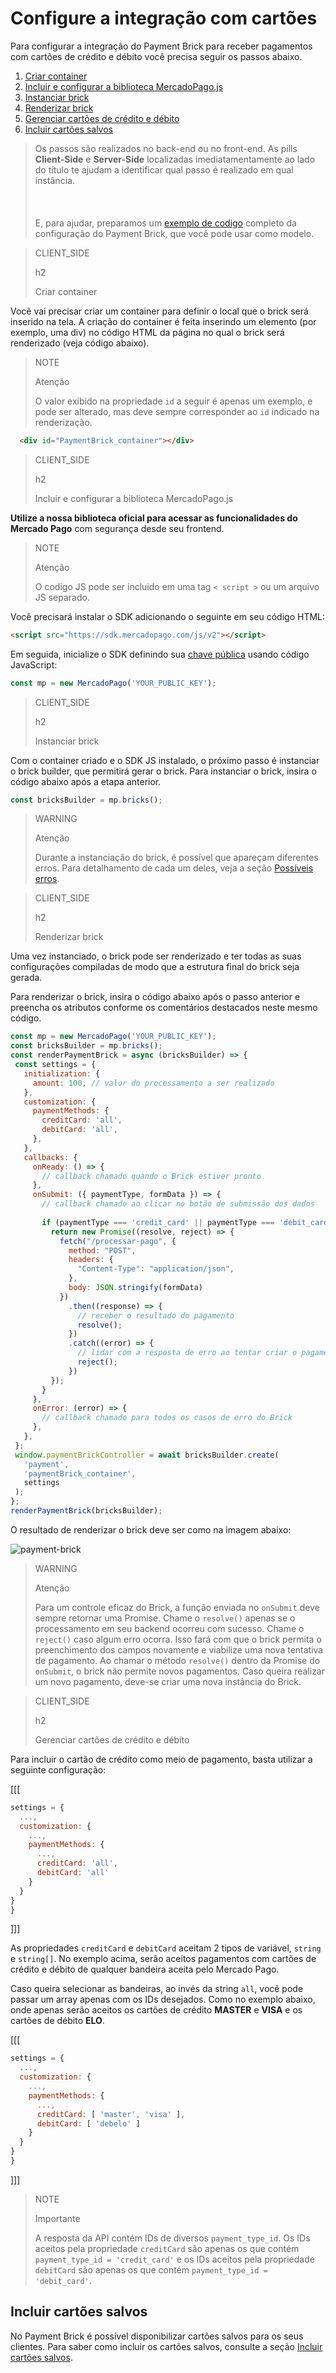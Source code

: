 # Configure a integração com cartões

Para configurar a integração do Payment Brick para receber pagamentos com cartões de crédito e débito você precisa seguir os passos abaixo.

1. [Criar container](#bookmark_criar_container)
2. [Incluir e configurar a biblioteca MercadoPago.js](#bookmark_incluir_e_configurar_a_biblioteca_mercadopago.js)
3. [Instanciar brick](#bookmark_instanciar_brick)
4. [Renderizar brick](#bookmark_renderizar_brick)
5. [Gerenciar cartões de crédito e débito](#bookmark_gerenciar_cartões_de_crédito_e_débito)
6. [Incluir cartões salvos](#bookmark_incluir_cartões_salvos)

> Os passos são realizados no back-end ou no front-end. As pills **Client-Side** e **Server-Side** localizadas imediatamentamente ao lado do título te ajudam a identificar qual passo é realizado em qual instância. <br/></br>
> <br/></br>
> E, para ajudar, preparamos um [exemplo de codigo](/developers/pt/docs/checkout-bricks/payment-brick/code-example-cards) completo da configuração do Payment Brick, que você pode usar como modelo.

> CLIENT_SIDE
>
> h2
>
> Criar container

Você vai precisar criar um container para definir o local que o brick será inserido na tela. A criação do container é feita inserindo um elemento (por exemplo, uma div) no código HTML da página no qual o brick será renderizado (veja código abaixo). 

> NOTE
>
> Atenção
>
> O valor exibido na propriedade `id` a seguir é apenas um exemplo, e pode ser alterado, mas deve sempre corresponder ao `id` indicado na renderização.

```html
  <div id="PaymentBrick_container"></div>
```

> CLIENT_SIDE
>
> h2
>
> Incluir e configurar a biblioteca MercadoPago.js

**Utilize a nossa biblioteca oficial para acessar as funcionalidades do Mercado Pago** com segurança desde seu frontend.

> NOTE
>
> Atenção
>
> O codigo JS pode ser incluido em uma tag `< script >` ou um arquivo JS separado.

Você precisará instalar o SDK adicionando o seguinte em seu código HTML:

```html
<script src="https://sdk.mercadopago.com/js/v2"></script>
```

Em seguida, inicialize o SDK definindo sua [chave pública](/developers/pt/guides/additional-content/credentials/credentials) usando código JavaScript:

```javascript
const mp = new MercadoPago('YOUR_PUBLIC_KEY');
```
> CLIENT_SIDE
>
> h2
>
> Instanciar brick

Com o container criado e o SDK JS instalado, o próximo passo é instanciar o brick builder, que permitirá gerar o brick. Para instanciar o brick, insira o código abaixo após a etapa anterior. 

```javascript
const bricksBuilder = mp.bricks();
```

> WARNING
>
> Atenção
>
> Durante a instanciação do brick, é possível que apareçam diferentes erros. Para detalhamento de cada um deles, veja a seção [Possíveis erros](/developers/pt/docs/checkout-bricks/additional-content/possible-errors).

> CLIENT_SIDE
>
> h2
>
> Renderizar brick

Uma vez instanciado, o brick pode ser renderizado e ter todas as suas configurações compiladas de modo que a estrutura final do brick seja gerada.

Para renderizar o brick, insira o código abaixo após o passo anterior e preencha os atributos conforme os comentários destacados neste mesmo código.

```javascript
const mp = new MercadoPago('YOUR_PUBLIC_KEY');
const bricksBuilder = mp.bricks();
const renderPaymentBrick = async (bricksBuilder) => {
 const settings = {
   initialization: {
     amount: 100, // valor do processamento a ser realizado
   },
   customization: {
     paymentMethods: {
       creditCard: 'all',
       debitCard: 'all',
     },
   },
   callbacks: {
     onReady: () => {
       // callback chamado quando o Brick estiver pronto
     },
     onSubmit: ({ paymentType, formData }) => {
       // callback chamado ao clicar no botão de submissão dos dados
      
       if (paymentType === 'credit_card' || paymentType === 'debit_card') {
         return new Promise((resolve, reject) => {
           fetch("/processar-pago", {
             method: "POST",
             headers: {
               "Content-Type": "application/json",
             },
             body: JSON.stringify(formData)
           })
             .then((response) => {
               // receber o resultado do pagamento
               resolve();
             })
             .catch((error) => {
               // lidar com a resposta de erro ao tentar criar o pagamento
               reject();
             })
         });
       }
     },
     onError: (error) => {
       // callback chamado para todos os casos de erro do Brick
     },
   },
 };
 window.paymentBrickController = await bricksBuilder.create(
   'payment',
   'paymentBrick_container',
   settings
 );
};
renderPaymentBrick(bricksBuilder);
```

O resultado de renderizar o brick deve ser como na imagem abaixo:

![payment-brick](checkout-bricks/payment-brick-pt.png)

> WARNING
>
> Atenção
>
> Para um controle eficaz do Brick, a função enviada no `onSubmit` deve sempre retornar uma Promise. Chame o `resolve()` apenas se o processamento em seu backend ocorreu com sucesso. Chame o `reject()` caso algum erro ocorra. Isso fará com que o brick permita o preenchimento dos campos novamente e viabilize uma nova tentativa de pagamento. Ao chamar o método `resolve()` dentro da Promise do `onSubmit`, o brick não permite novos pagamentos. Caso queira realizar um novo pagamento, deve-se criar uma nova instância do Brick.

> CLIENT_SIDE 
>
> h2
>
> Gerenciar cartões de crédito e débito

Para incluir o cartão de crédito como meio de pagamento, basta utilizar a seguinte configuração:

[[[
```Javascript
settings = {
  ...,
  customization: {
    ...,
    paymentMethods: {
      ...,
      creditCard: 'all',
      debitCard: 'all'
    }
  }
}
}
```
]]]

As propriedades `creditCard` e `debitCard` aceitam 2 tipos de variável, `string` e `string[]`. No exemplo acima, serão aceitos pagamentos com cartões de crédito e débito de qualquer bandeira aceita pelo Mercado Pago.

Caso queira selecionar as bandeiras, ao invés da string `all`, você pode passar um array apenas com os IDs desejados. Como no exemplo abaixo, onde apenas serão aceitos os cartões de crédito **MASTER** e **VISA** e os cartões de débito **ELO**.

[[[
```Javascript
settings = {
  ...,
  customization: {
    ...,
    paymentMethods: {
      ...,
      creditCard: [ 'master', 'visa' ],
      debitCard: [ 'debelo' ]
    }
  }
}
}
```
]]]

> NOTE
>
> Importante
> 
> A resposta da API contém IDs de diversos `payment_type_id`. Os IDs aceitos pela propriedade `creditCard` são apenas os que contém `payment_type_id = 'credit_card'` e os IDs aceitos pela propriedade `debitCard` são apenas os que contém `payment_type_id = 'debit_card'`.

## Incluir cartões salvos

No Payment Brick é possível disponibilizar cartões salvos para os seus clientes. Para saber como incluir os cartões salvos, consulte a seção [Incluir cartões salvos](/developers/pt/docs/checkout-bricks/payment-brick/additional-customization/customers-cards).